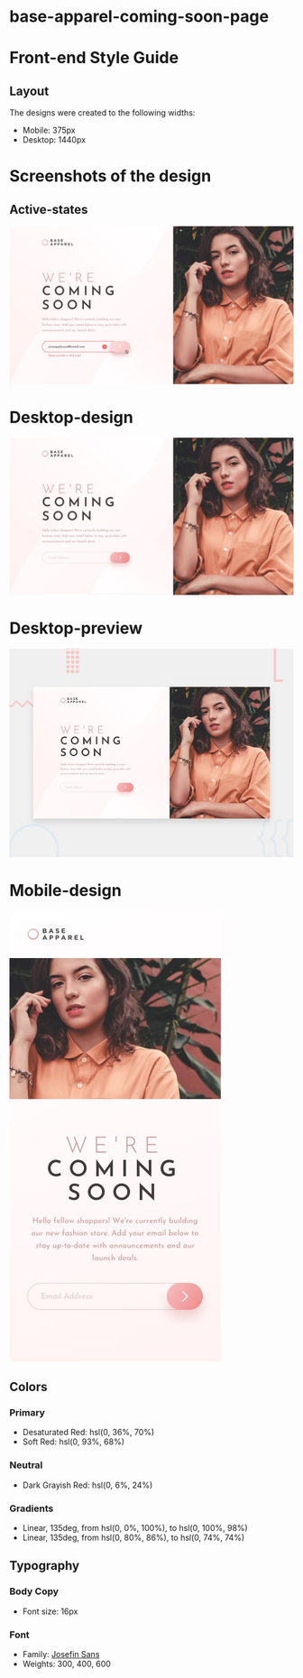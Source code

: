 # base-apparel-coming-soon-page

# Front-end Style Guide

## Layout

The designs were created to the following widths:

- Mobile: 375px
- Desktop: 1440px

# Screenshots of the design

## Active-states
![active-states](./design/active-states.jpg)

# Desktop-design
![desktop-design](./design/desktop-design.jpg)

# Desktop-preview
![desktop-preview](./design/desktop-preview.jpg)

# Mobile-design
![mobile-design](./design/mobile-design.jpg)

## Colors

### Primary

- Desaturated Red: hsl(0, 36%, 70%)
- Soft Red: hsl(0, 93%, 68%)

### Neutral

- Dark Grayish Red: hsl(0, 6%, 24%)

### Gradients

- Linear, 135deg, from hsl(0, 0%, 100%), to hsl(0, 100%, 98%)
- Linear, 135deg, from hsl(0, 80%, 86%), to hsl(0, 74%, 74%)

## Typography

### Body Copy

- Font size: 16px

### Font

- Family: [Josefin Sans](https://fonts.google.com/specimen/Josefin+Sans)
- Weights: 300, 400, 600
